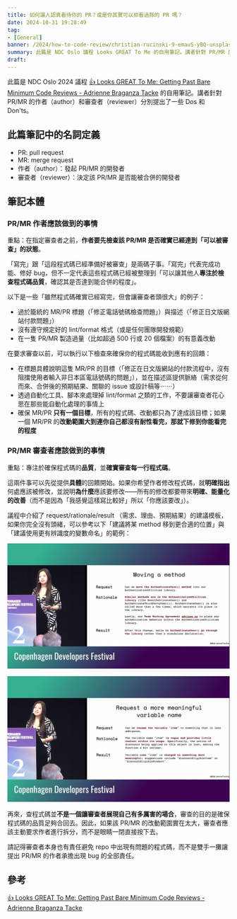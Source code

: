 ```yaml
---
title: 如何讓人認真看待你的 PR？或是你其實可以拒看過胖的 PR 嗎？
date: 2024-10-31 19:28:49
tag:
- [General]
banner: /2024/how-to-code-review/christian-rucinski-9-emauS-yBQ-unsplash.jpg
summary: 此篇是 NDC Oslo 議程 Looks GREAT To Me 的自用筆記。講者針對 PR/MR 的作者（author）和審查者（reviewer）分別提出了一些 Dos 和 Don'ts。
draft: 
---
```


此篇是 NDC Oslo 2024 議程 [👍 Looks GREAT To Me: Getting Past Bare Minimum Code Reviews - Adrienne Braganza Tacke](https://www.youtube.com/watch?v=zxHRYRxBNVE&ab_channel=NDCConferences) 的自用筆記。講者針對 PR/MR 的作者（author）和審查者（reviewer）分別提出了一些 Dos 和 Don'ts。

## 此篇筆記中的名詞定義

- PR: pull request
- MR: merge request
- 作者（author）：發起 PR/MR 的開發者
- 審查者（reviewer）：決定該 PR/MR 是否能被合併的開發者

## 筆記本體

### PR/MR 作者應該做到的事情

重點：在指定審查者之前，**作者要先檢查該 PR/MR 是否確實已經達到「可以被審查」的狀態**。

「寫完」跟「這段程式碼已經準備好被審查」是兩碼子事。「寫完」代表完成功能、修好 bug，但不一定代表這些程式碼已經被整理到「可以讓其他人**專注於檢查程式碼品質**，確認其是否達到能合併的程度」。

以下是一些「雖然程式碼確實已經寫完，但會讓審查者頭很大」的例子：

- 過於籠統的 MR/PR 標題（「修正電話號碼檢查問題」）與描述（「修正日文版網站付款問題」）
- 沒有遵守規定好的 lint/format 格式（或是任何團隊開發規範）
- 在一隻 PR/MR 製造過量（比如超過 500 行或 20 個檔案）的有意義改動

在要求審查以前，可以執行以下檢查來確保你的程式碼能收到應有的回饋：

- 在標題具體說明這隻 MR/PR 的目標（「修正在日文版網站的付款流程中，沒有阻擋使用者輸入非日本區電話號碼的問題」），並在描述區提供脈絡（需求從何而來、合併後的預期結果、關聯的 issue 或設計稿等⋯⋯）
- 透過自動化工具、腳本來處理掉 lint/format 之類的工作，不要讓審查者花心思在那些能自動化處理的事情上
- 確保 MR/PR **只有一個目標**，所有的程式碼、改動都只為了達成該目標；如果一個 MR/PR 的**改動範圍大到連你自己都沒有耐性看完，那就下修到你能看完的程度**

### PR/MR 審查者應該做到的事情

重點：專注於確保程式碼的**品質**，並**確實審查每一行程式碼**。

這兩件事可以先從提供**具體**的回饋開始。如果你希望作者修改程式碼，就**明確指出**何處應該被修改，並說明**為什麼**應該要修改——所有的修改都要帶來**明確、能量化的改善**（而不是因為「我感覺這樣寫比較好」所以「你應該要改」）。

議程中介紹了 request/rationale/result （需求、理由、預期結果）的建議模板，如果你完全沒有頭緒，可以參考以下「建議將某 method 移到更合適的位置」與「建議使用更有辨識度的變數命名」的範例：

![example: moving a method](/2024/how-to-code-review/example-moving-a-method.png)

![example: a more meaningful variable name](/2024/how-to-code-review/example-a-more-meaningful-variable-name.png)

再來，查程式碼並**不是一個讓審查者展現自己有多厲害的場合**，審查的目的是確保程式碼的品質足夠合回去。因此，如果該 PR/MR 的改動範圍實在太大，審查者應該主動要求作者進行拆分，而不是眼睛一閉直接按下去。

請記得審查者本身也有責任避免 repo 中出現有問題的程式碼，而不是雙手一攤讓提出 PR/MR 的作者承擔出現 bug 的全部責任。

## 參考

[👍 Looks GREAT To Me: Getting Past Bare Minimum Code Reviews - Adrienne Braganza Tacke](https://www.youtube.com/watch?v=zxHRYRxBNVE&ab_channel=NDCConferences)
